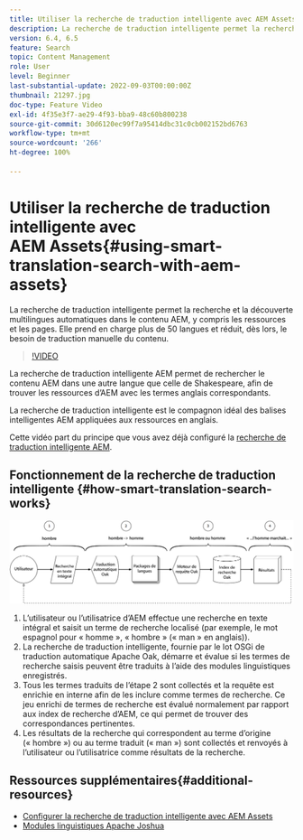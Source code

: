 ```yaml
---
title: Utiliser la recherche de traduction intelligente avec AEM Assets
description: La recherche de traduction intelligente permet la recherche et la découverte multilingues automatiques dans le contenu AEM, y compris les ressources et les pages. Elle prend en charge plus de 50 langues et réduit, dès lors, le besoin de traduction manuelle du contenu.
version: 6.4, 6.5
feature: Search
topic: Content Management
role: User
level: Beginner
last-substantial-update: 2022-09-03T00:00:00Z
thumbnail: 21297.jpg
doc-type: Feature Video
exl-id: 4f35e3f7-ae29-4f93-bba9-48c60b800238
source-git-commit: 30d6120ec99f7a95414dbc31c0cb002152bd6763
workflow-type: tm+mt
source-wordcount: '266'
ht-degree: 100%

---
```


# Utiliser la recherche de traduction intelligente avec AEM Assets{#using-smart-translation-search-with-aem-assets}

La recherche de traduction intelligente permet la recherche et la découverte multilingues automatiques dans le contenu AEM, y compris les ressources et les pages. Elle prend en charge plus de 50 langues et réduit, dès lors, le besoin de traduction manuelle du contenu.

>[!VIDEO](https://video.tv.adobe.com/v/21297?quality=12&learn=on)

La recherche de traduction intelligente AEM permet de rechercher le contenu AEM dans une autre langue que celle de Shakespeare, afin de trouver les ressources d’AEM avec les termes anglais correspondants.

La recherche de traduction intelligente est le compagnon idéal des balises intelligentes AEM appliquées aux ressources en anglais.

Cette vidéo part du principe que vous avez déjà configuré la [recherche de traduction intelligente AEM](smart-translation-search-technical-video-setup.md).

## Fonctionnement de la recherche de traduction intelligente {#how-smart-translation-search-works}

![Diagramme de flux de la recherche de traduction intelligente.](assets/smart-translation-search-flow.png)

1. L’utilisateur ou l’utilisatrice d’AEM effectue une recherche en texte intégral et saisit un terme de recherche localisé (par exemple, le mot espagnol pour « homme », « hombre » (« man » en anglais)).
2. La recherche de traduction intelligente, fournie par le lot OSGi de traduction automatique Apache Oak, démarre et évalue si les termes de recherche saisis peuvent être traduits à l’aide des modules linguistiques enregistrés.
3. Tous les termes traduits de l’étape 2 sont collectés et la requête est enrichie en interne afin de les inclure comme termes de recherche. Ce jeu enrichi de termes de recherche est évalué normalement par rapport aux index de recherche d’AEM, ce qui permet de trouver des correspondances pertinentes.
4. Les résultats de la recherche qui correspondent au terme d’origine (« hombre ») ou au terme traduit (« man ») sont collectés et renvoyés à l’utilisateur ou l’utilisatrice comme résultats de la recherche.

## Ressources supplémentaires{#additional-resources}

* [Configurer la recherche de traduction intelligente avec AEM Assets](smart-translation-search-technical-video-setup.md)
* [Modules linguistiques Apache Joshua](https://cwiki.apache.org/confluence/display/JOSHUA/Language+Packs)
